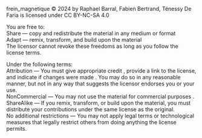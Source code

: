 frein_magnetique © 2024 by Raphael Barral, Fabien Bertrand, Ténessy De Faria is licensed under CC BY-NC-SA 4.0 

You are free to:  
Share — copy and redistribute the material in any medium or format  
Adapt — remix, transform, and build upon the material  
The licensor cannot revoke these freedoms as long as you follow the license terms.  

Under the following terms:  
Attribution — You must give appropriate credit , provide a link to the license, and indicate if changes were made . You may do so in any reasonable manner, but not in any way that suggests the licensor endorses you or your use.  
NonCommercial — You may not use the material for commercial purposes .  
ShareAlike — If you remix, transform, or build upon the material, you must distribute your contributions under the same license as the original.  
No additional restrictions — You may not apply legal terms or technological measures that legally restrict others from doing anything the license permits.  
